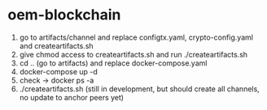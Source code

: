 # oem-blockchain

1. go to artifacts/channel and replace configtx.yaml, crypto-config.yaml and createartifacts.sh
2. give chmod access to createartifacts.sh and run ./createartifacts.sh
3. cd .. (go to artifacts) and replace docker-compose.yaml
4. docker-compose up -d
5. check -> docker ps -a
6. ./createartifacts.sh (still in development, but should create all channels, no update to anchor peers yet)
